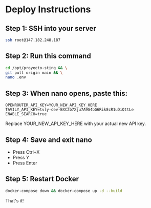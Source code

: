 # Deploy Instructions

## Step 1: SSH into your server
```bash
ssh root@147.182.248.187
```

## Step 2: Run this command
```bash
cd /opt/proyecto-sting && \
git pull origin main && \
nano .env
```

## Step 3: When nano opens, paste this:
```
OPENROUTER_API_KEY=YOUR_NEW_API_KEY_HERE
TAVILY_API_KEY=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
ENABLE_SEARCH=true
```

Replace YOUR_NEW_API_KEY_HERE with your actual new API key.

## Step 4: Save and exit nano
- Press Ctrl+X
- Press Y
- Press Enter

## Step 5: Restart Docker
```bash
docker-compose down && docker-compose up -d --build
```

That's it!